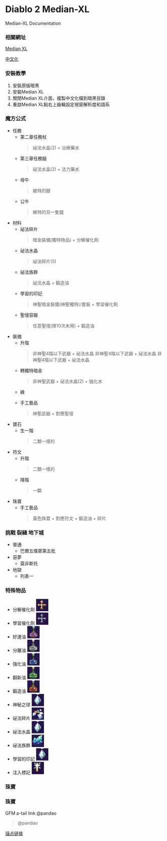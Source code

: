 # Diablo 2 Median-XL
Median-XL Documentation

### 相關網址

[Median XL](https://www.median-xl.com/)

[中文化](https://drive.google.com/drive/folders/1CUXpvFurxp30d-V_qqvnzP39B0U_Bv9b?usp=sharing
)

### 安裝教學

1. 安裝原版暗黑
2. 安裝Median XL
3. 關閉Median XL介面，複製中文化檔到暗黑目錄
4. 重啟Median XL點右上齒輪設定視窗解析度和語系

### 魔方公式
+ 任務
    + 第二章任務杖
        >祕法水晶(2) + 治療藥水
    + 第三章任務鎚
        >祕法水晶(2) + 法力藥水
    + 母牛
        >維特的腿
    + 公牛
        >維特的另一隻腿
+ 材料
    + 祕法碎片
        >暗金裝備(獨特物品) + 分解催化劑
    + 祕法水晶
        >祕法碎片(5)
    + 祕法族群
        >祕法水晶 + 鍛造油
    + 學習的印記
        >神聖暗金裝備(神聖獨特)/套裝 + 學習催化劑
    + 聖壇容器
        >任意聖壇(限10次未用) + 鍛造油
+ 裝備
    + 升階
        >非神聖4階以下武器 + 祕法水晶
        >非神聖4階以下武器 + 祕法水晶
        >非神聖4階以下武器 + 祕法水晶
    + 轉獨特暗金
        >非神聖武器 + 祕法水晶(2) + 強化水
    + 綠
        >
    + 手工藝品
        >神聖武器 + 對應聖壇
+ 寶石
    + 生一階
        >二顆一樣的
+ 符文
    + 升階
        >二顆一樣的
    + 降階
        >一顆
+ 珠寶
    + 手工藝品
        >黃色珠寶 + 對應符文 + 鍛造油 + 碎片

### 挑戰 裂縫 地下城
+ 普通
    + 巴爾五僕眾第五批
+ 惡夢
    + 莫非斯托
+ 地獄
    + 列表一

### 特殊物品
+ 分解催化劑 ![](https://github.com/zeen828/Diablo2_Median-XL/blob/master/images/分解催化劑.png)
+ 學習催化劑 ![](https://github.com/zeen828/Diablo2_Median-XL/blob/master/images/學習催化劑.png)
+ 好運油 ![](https://github.com/zeen828/Diablo2_Median-XL/blob/master/images/好運油.png)
+ 分離油 ![](https://github.com/zeen828/Diablo2_Median-XL/blob/master/images/分離油.png)
+ 強化油 ![](https://github.com/zeen828/Diablo2_Median-XL/blob/master/images/強化油.png)
+ 翻新油 ![](https://github.com/zeen828/Diablo2_Median-XL/blob/master/images/翻新油.png)
+ 鍛造油 ![](https://github.com/zeen828/Diablo2_Median-XL/blob/master/images/鍛造油.png)
+ 神秘之球 ![](https://github.com/zeen828/Diablo2_Median-XL/blob/master/images/祕法水晶.png)
+ 祕法碎片 ![](https://github.com/zeen828/Diablo2_Median-XL/blob/master/images/祕法碎片.png)
+ 祕法水晶 ![](https://github.com/zeen828/Diablo2_Median-XL/blob/master/images/祕法水晶.png)
+ 祕法族群 ![](https://github.com/zeen828/Diablo2_Median-XL/blob/master/images/祕法族群.png)
+ 學習的印記 ![](https://github.com/zeen828/Diablo2_Median-XL/blob/master/images/祕法水晶.png)
+ 注入標記 ![](https://github.com/zeen828/Diablo2_Median-XL/blob/master/images/注入標記.png)

### 珠寶

### 珠寶

GFM a-tail link @pandao

> @pandao


[锚点链接][anchor-id] 

[anchor-id]: http://www.this-anchor-link.com/
